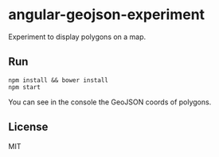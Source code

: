 # angular-geojson-experiment

Experiment to display polygons on a map.

## Run

```
npm install && bower install
npm start
```

You can see in the console the GeoJSON coords of polygons.

## License

MIT
